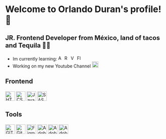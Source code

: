 <h1>Welcome to Orlando Duran's profile! 🥴</h1>
<h3 style="font-size: 20px"> JR. Frontend Developer from México, land of tacos and Tequila 🌮🍾</h3>

<ul>
<li>Im currently learning: <img src="https://github.com/OrlandoDuranPY/Iconos/blob/main/Lenguajes/angular.png" alt="Angular" height="16px"/> <img src="https://github.com/OrlandoDuranPY/Iconos/blob/main/Lenguajes/react.png" alt="React" height="16px"/> <img src="https://github.com/OrlandoDuranPY/Iconos/blob/main/Lenguajes/vue.png" alt="Vue" height="16px"/> <img src="https://github.com/OrlandoDuranPY/Iconos/blob/main/Lenguajes/flutter.png" alt="Flutter" height="16px"/></li>

<li>Working on my new Youtube Channel <a href="https://www.youtube.com/channel/UCjyik2OU1z9zQoTeg3tyDAQ"><img src="https://github.com/OrlandoDuranPY/Iconos/blob/main/Redes%20Sociales/youtube.png" height="20px" alt="Sticky Header"/></a> </li>
</ul>


<h3 align="left" style="font-size:20px">Frontend</h3>
<p align="left">
<img height="30px" src="https://github.com/OrlandoDuranPY/Iconos/blob/main/Lenguajes/html.png" alt="HTML5"/> <img height="30px" src="https://github.com/OrlandoDuranPY/Iconos/blob/main/Lenguajes/css.png" alt="CSS"/> <img height="30px" src="https://github.com/OrlandoDuranPY/Iconos/blob/main/Lenguajes/js.png" alt="Javascript"/> <img height="30px" src="https://github.com/OrlandoDuranPY/Iconos/blob/main/Lenguajes/sass.png" alt="SASS"/>
</p>


<h3 align="left" style="font-size:20px">Tools</h3>
<p align="left">
<img height="30px" src="https://github.com/OrlandoDuranPY/Iconos/blob/main/Tools/git.png" alt="GIT"/>
<img height="30px" src="https://github.com/OrlandoDuranPY/Iconos/blob/main/Tools/githubDesktop.png" alt="Github Desktop"/>
<img height="30px" src="https://github.com/OrlandoDuranPY/Iconos/blob/main/Tools/figma.png" alt="Figma"/>
<img height="30px" src="https://github.com/OrlandoDuranPY/Iconos/blob/main/Tools/xd.png" alt="Adobe XD"/>
<img height="30px" src="https://github.com/OrlandoDuranPY/Iconos/blob/main/Tools/photoshop.png" alt="Adobe Photoshop"/>
<img height="30px" src="https://github.com/OrlandoDuranPY/Iconos/blob/main/Tools/illustrator.png" alt="Adobe Illustrator"/>

</p>

